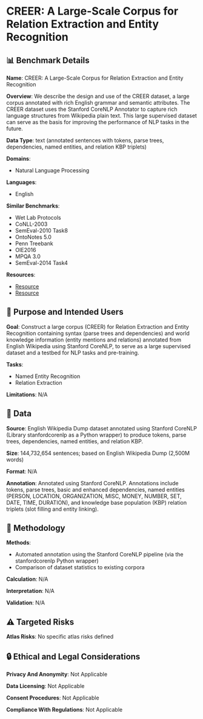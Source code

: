 # CREER: A Large-Scale Corpus for Relation Extraction and Entity Recognition

## 📊 Benchmark Details

**Name**: CREER: A Large-Scale Corpus for Relation Extraction and Entity Recognition

**Overview**: We describe the design and use of the CREER dataset, a large corpus annotated with rich English grammar and semantic attributes. The CREER dataset uses the Stanford CoreNLP Annotator to capture rich language structures from Wikipedia plain text. This large supervised dataset can serve as the basis for improving the performance of NLP tasks in the future.

**Data Type**: text (annotated sentences with tokens, parse trees, dependencies, named entities, and relation KBP triplets)

**Domains**:
- Natural Language Processing

**Languages**:
- English

**Similar Benchmarks**:
- Wet Lab Protocols
- CoNLL-2003
- SemEval-2010 Task8
- OntoNotes 5.0
- Penn Treebank
- OIE2016
- MPQA 3.0
- SemEval-2014 Task4

**Resources**:
- [Resource](https://140.116.82.111/share.cgi?ssid=000dOJ4)
- [Resource](https://dumps.wikimedia.org/)

## 🎯 Purpose and Intended Users

**Goal**: Construct a large corpus (CREER) for Relation Extraction and Entity Recognition containing syntax (parse trees and dependencies) and world knowledge information (entity mentions and relations) annotated from English Wikipedia using Stanford CoreNLP, to serve as a large supervised dataset and a testbed for NLP tasks and pre-training.

**Tasks**:
- Named Entity Recognition
- Relation Extraction

**Limitations**: N/A

## 💾 Data

**Source**: English Wikipedia Dump dataset annotated using Stanford CoreNLP (Library stanfordcorenlp as a Python wrapper) to produce tokens, parse trees, dependencies, named entities, and relation KBP.

**Size**: 144,732,654 sentences; based on English Wikipedia Dump (2,500M words)

**Format**: N/A

**Annotation**: Annotated using Stanford CoreNLP. Annotations include tokens, parse trees, basic and enhanced dependencies, named entities (PERSON, LOCATION, ORGANIZATION, MISC, MONEY, NUMBER, SET, DATE, TIME, DURATION), and knowledge base population (KBP) relation triplets (slot filling and entity linking).

## 🔬 Methodology

**Methods**:
- Automated annotation using the Stanford CoreNLP pipeline (via the stanfordcorenlp Python wrapper)
- Comparison of dataset statistics to existing corpora

**Calculation**: N/A

**Interpretation**: N/A

**Validation**: N/A

## ⚠️ Targeted Risks

**Atlas Risks**:
No specific atlas risks defined

## 🔒 Ethical and Legal Considerations

**Privacy And Anonymity**: Not Applicable

**Data Licensing**: Not Applicable

**Consent Procedures**: Not Applicable

**Compliance With Regulations**: Not Applicable
